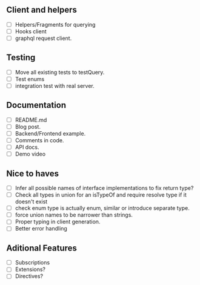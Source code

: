 ## Client and helpers
- [ ] Helpers/Fragments for querying
- [ ] Hooks client
- [ ] graphql request client.

## Testing
- [ ] Move all existing tests to testQuery.
- [ ] Test enums
- [ ] integration test with real server.

## Documentation
- [ ] README.md
- [ ] Blog post.
- [ ] Backend/Frontend example.
- [ ] Comments in code.
- [ ] API docs.
- [ ] Demo video

## Nice to haves
- [ ] Infer all possible names of interface implementations to fix return type?
- [ ] Check all types in union for an isTypeOf and require resolve type if it doesn't exist
- [ ] check enum type is actually enum, similar or introduce separate type.
- [ ] force union names to be narrower than strings.
- [ ] Proper typing in client generation.
- [ ] Better error handling

## Aditional Features
- [ ] Subscriptions
- [ ] Extensions?
- [ ] Directives?
